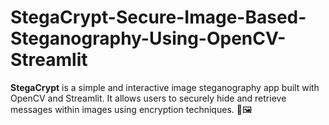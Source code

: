 # StegaCrypt-Secure-Image-Based-Steganography-Using-OpenCV-Streamlit
**StegaCrypt** is a simple and interactive image steganography app built with OpenCV and Streamlit. It allows users to securely hide and retrieve messages within images using encryption techniques. 🔐🖼️
